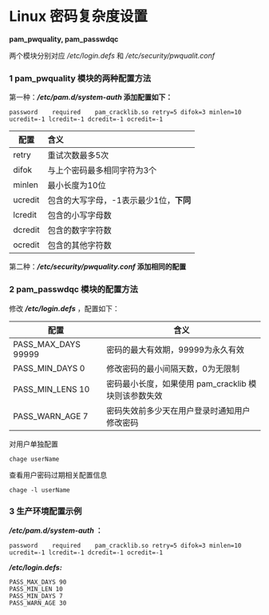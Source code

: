 # Linux 密码复杂度设置

**pam_pwquality, pam_passwdqc** 

两个模块分别对应 */etc/login.defs* 和 */etc/security/pwqualit.conf*

### 1 pam_pwquality 模块的两种配置方法

第一种：***/etc/pam.d/system-auth* 添加配置如下：**

```shell
password	required	pam_cracklib.so retry=5 difok=3 minlen=10 ucredit=-1 lcredit=-1 dcredit=-1 ocredit=-1
```

| 配置    | 含义                                    |
| ------- | :-------------------------------------- |
| retry   | 重试次数最多5次                         |
| difok   | 与上个密码最多相同字符为3个             |
| minlen  | 最小长度为10位                          |
| ucredit | 包含的大写字母，-1表示最少1位，**下同** |
| lcredit | 包含的小写字母数                        |
| dcredit | 包含的数字字符数                        |
| ocredit | 包含的其他字符数                        |

第二种：***/etc/security/pwquality.conf* 添加相同的配置**

### 2 pam_passwdqc 模块的配置方法

修改 ***/etc/login.defs*** ，配置如下：

| 配置                | 含义                                                 |
| ------------------- | ---------------------------------------------------- |
| PASS_MAX_DAYS 99999 | 密码的最大有效期，99999为永久有效                    |
| PASS_MIN_DAYS 0     | 修改密码的最小间隔天数，0为无限制                    |
| PASS_MIN_LENS 10    | 密码最小长度，如果使用 pam_cracklib 模块则该参数失效 |
| PASS_WARN_AGE 7     | 密码失效前多少天在用户登录时通知用户修改密码         |

对用户单独配置

```shell
chage userName
```

查看用户密码过期相关配置信息

```shell
chage -l userName
```

### 3 生产环境配置示例

***/etc/pam.d/system-auth* ：**

```shell
password	required	pam_cracklib.so retry=5 difok=3 minlen=10 ucredit=-1 lcredit=-1 dcredit=-1 ocredit=-1
```

***/etc/login.defs:***

```shell
PASS_MAX_DAYS 90
PASS_MIN_LEN 10
PASS_MIN_DAYS 7
PASS_WARN_AGE 30
```

